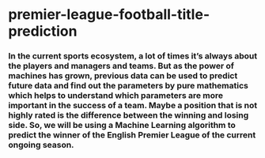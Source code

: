 # premier-league-football-title-prediction
### In the current sports ecosystem, a lot of times it’s always about the players and managers and teams. But as the power of machines has grown, previous data can be used to predict future data and find out the parameters by pure mathematics which helps to understand which parameters are more important in the success of a team. Maybe a position that is not highly rated is the difference between the winning and losing side. So, we will be using a Machine Learning algorithm to predict the winner of the English Premier League of the current ongoing season.
